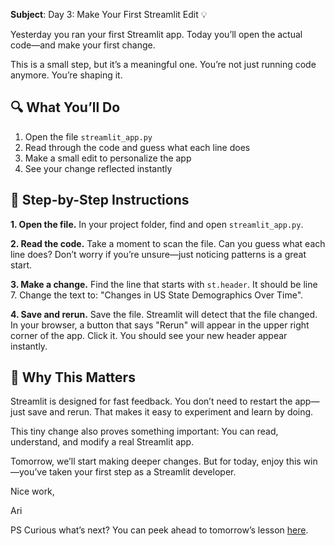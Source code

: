 **Subject**: Day 3: Make Your First Streamlit Edit 💡

Yesterday you ran your first Streamlit app. Today you’ll open the actual code—and make your first change.

This is a small step, but it’s a meaningful one. You’re not just running code anymore. You’re shaping it.

## 🔍 What You’ll Do

1. Open the file `streamlit_app.py`
2. Read through the code and guess what each line does
3. Make a small edit to personalize the app
4. See your change reflected instantly

## 🧵 Step-by-Step Instructions

**1. Open the file.** In your project folder, find and open `streamlit_app.py`.

**2. Read the code.** Take a moment to scan the file. Can you guess what each line does? Don’t worry if you’re unsure—just noticing patterns is a great start.

**3. Make a change.** Find the line that starts with `st.header`. It should be line 7. Change the text to: "Changes in US State Demographics Over Time".

**4. Save and rerun.** Save the file. Streamlit will detect that the file changed. In your browser, a button that says "Rerun" will appear in the upper right corner of the app. Click it. You should see your new header appear instantly.

## 💬 Why This Matters
Streamlit is designed for fast feedback. You don’t need to restart the app—just save and rerun. That makes it easy to experiment and learn by doing.

This tiny change also proves something important: You can read, understand, and modify a real Streamlit app.

Tomorrow, we’ll start making deeper changes. But for today, enjoy this win—you’ve taken your first step as a Streamlit developer.

Nice work, 

Ari

PS Curious what’s next? You can peek ahead to tomorrow’s lesson [here](https://github.com/arilamstein/streamlit_tutorial/blob/main/emails/day-4.md).